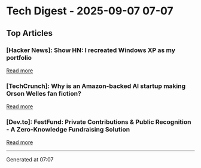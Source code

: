 # Tech Digest - 2025-09-07 07-07

## Top Articles

### [Hacker News]: Show HN: I recreated Windows XP as my portfolio
[Read more](https://mitchivin.com/)

### [TechCrunch]: Why is an Amazon-backed AI startup making Orson Welles fan fiction?
[Read more](https://techcrunch.com/2025/09/06/why-is-an-amazon-backed-ai-startup-making-orson-welles-fan-fiction/)

### [Dev.to]: FestFund: Private Contributions & Public Recognition - A Zero-Knowledge Fundraising Solution
[Read more](https://dev.to/aryprogrammer/festfund-private-contributions-public-recognition-a-zero-knowledge-fundraising-solution-g79)


---
Generated at 07:07
